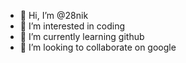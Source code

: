 - 👋 Hi, I’m @28nik
- 👀 I’m interested in coding
- 🌱 I’m currently learning github
- 💞️ I’m looking to collaborate on google

<!---
28nik/28nik is a ✨ special ✨ repository because its `README.md` (this file) appears on your GitHub profile.
You can click the Preview link to take a look at your changes.
--->
